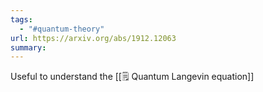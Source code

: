 ```yaml
---
tags:
  - "#quantum-theory"
url: https://arxiv.org/abs/1912.12063
summary:
---
```

Useful to understand the [[🗒️ Quantum Langevin equation]]